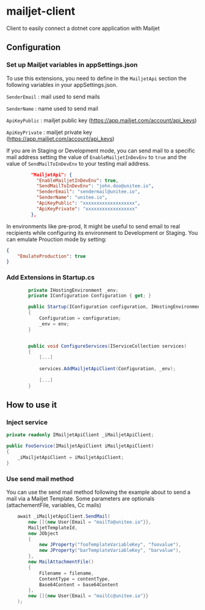 # mailjet-client

Client to easily connect a dotnet core application with Mailjet

## Configuration


### Set up Mailjet variables in appSettings.json

To use this extensions, you need to define in the `MailjetApi` section the following variables in your appSettings.json.

 `SenderEmail` : mail used to send mails 
 
 `SenderName` : name used to send mail
 
 `ApiKeyPublic` : mailjet public key (https://app.mailjet.com/account/api_keys)
   
 `ApiKeyPrivate` : mailjet private key (https://app.mailjet.com/account/api_keys) 
 
If you are in Staging or Development mode, you can send mail to a specific mail address setting the value of `EnableMailjetInDevEnv` to `true` and the value of `SendMailToInDevEnv` to your testing mail address.        

```json
         "MailjetApi": {
           "EnableMailjetInDevEnv": true,
           "SendMailToInDevEnv": "john.doo@unitee.io",
           "SenderEmail": "sendermail@unitee.io",
           "SenderName": "unitee.io",
           "ApiKeyPublic": "xxxxxxxxxxxxxxxxxxx",
           "ApiKeyPrivate": "xxxxxxxxxxxxxxxxxx"
         },
``` 

In environments like pre-prod, It might be useful to send email to real recipients while configuring its environment to Development or Staging. 
You can emulate Prouction mode by setting:

```json
{
    "EmulateProduction": true
}
```


### Add Extensions in Startup.cs

```cs
        private IHostingEnvironment _env;
        private IConfiguration Configuration { get; }

        public Startup(IConfiguration configuration, IHostingEnvironment env)
        {
            Configuration = configuration;
            _env = env;
        }


        public void ConfigureServices(IServiceCollection services)
        {
            [...]
            
            services.AddMailjetApiClient(Configuration, _env);
            
            [...]
        }
``` 

## How to use it

### Inject service 

```cs
private readonly IMailjetApiClient _iMailjetApiClient;

public FooService(IMailjetApiClient iMailjetApiClient)
{
    _iMailjetApiClient = iMailjetApiClient;
}
``` 

### Use send mail method

You can use the send mail method following the example about to send a mail via a Mailjet Template.
Some parameters are optionals (attachementFile, variables, Cc mails)

```cs
    await _iMailjetApiClient.SendMail(
        new []{new User{Email = "mailTo@unitee.io"}}, 
        MailjetTemplateId, 
        new JObject
        {
            new JProperty("fooTemplateVariableKey", "foovalue"),
            new JProperty("barTemplateVariableKey", "barvalue"),
        },
        new MailAttachmentFile()
        {
            Filename = filename,
            ContentType = contentType,
            Base64Content = base64Content 
        },
        new []{new User{Email = "mailCc@unitee.io"}} 
    );
```


